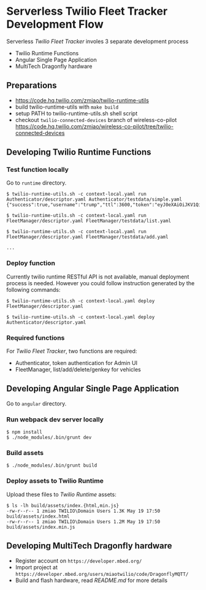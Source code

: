 # Serverless Twilio Fleet Tracker Development Flow

Serverless _Twilio Fleet Tracker_ involes 3 separate development process

- Twilio Runtime Functions
- Angular Single Page Application
- MultiTech Dragonfly hardware

## Preparations

- https://code.hq.twilio.com/zmiao/twilio-runtime-utils
- build twilio-runtime-utils with `make build`
- setup PATH to twilio-runtime-utils.sh shell script
- checkout `twilio-connected-devices` branch of wireless-co-pilot https://code.hq.twilio.com/zmiao/wireless-co-pilot/tree/twilio-connected-devices

## Developing Twilio Runtime Functions

### Test function locally

Go to `runtime` directory.

```
$ twilio-runtime-utils.sh -c context-local.yaml run Authenticator/descriptor.yaml Authenticator/testdata/simple.yaml 
{"success":true,"username":"trump","ttl":3600,"token":"eyJ0eXAiOiJKV1QiLCJhbGciOiJIUzI1NiIsImN0eSI6InR3aWxpby1mcGE7dj0xIn0.eyJqdGkiOiJTSzI2MzQ3MTM2N2E0OGI2Yjc4NjEyZTQyYzA5ZmFkNmI3LTE0OTUyMDQ5NDkiLCJncmFudHMiOnsiaWRlbnRpdHkiOiJ0cnVtcCIsImRhdGFfc3luYyI6eyJzZXJ2aWNlX3NpZCI6IklTYzg5NThjOGIzODNmZmM2YjhkMTc2ZmJlYmViMWE1YTkifX0sImlhdCI6MTQ5NTIwNDk0OSwiZXhwIjoxNDk1MjA4NTQ5LCJpc3MiOiJTSzI2MzQ3MTM2N2E0OGI2Yjc4NjEyZTQyYzA5ZmFkNmI3Iiwic3ViIjoiQUM3OTMzOTk2M2E5OWY0NzZlNmYwYjMyMTRhYmQ0OGE5ZCJ9.IPQ5QTkTacXaQ4YI4nifii_yrabI5Fk5gzYse8M4tT4"}

$ twilio-runtime-utils.sh -c context-local.yaml run FleetManager/descriptor.yaml FleetManager/testdata/list.yaml  

$ twilio-runtime-utils.sh -c context-local.yaml run FleetManager/descriptor.yaml FleetManager/testdata/add.yaml  

...
```

### Deploy function

Currently twilio runtime RESTful API is not available, manual deployment process is needed. However you could follow instruction generated by the following commands:

```
$ twilio-runtime-utils.sh -c context-local.yaml deploy FleetManager/descriptor.yaml 

$ twilio-runtime-utils.sh -c context-local.yaml deploy Authenticator/descriptor.yaml 
```

### Required functions

For _Twilio Fleet Tracker_, two functions are required:

- Authenticator, token authentication for Admin UI
- FleetManager, list/add/delete/genkey for vehicles

## Developing Angular Single Page Application

Go to `angular` directory.

### Run webpack dev server locally

```
$ npm install
$ ./node_modules/.bin/grunt dev
```

### Build assets

```
$ ./node_modules/.bin/grunt build
```


### Deploy assets to Twilio Runtime

Upload these files to _Twilio Runtime_ assets:

```
$ ls -lh build/assets/index.{html,min.js}
-rw-r--r-- 1 zmiao TWILIO\Domain Users 1.3K May 19 17:50 build/assets/index.html
-rw-r--r-- 1 zmiao TWILIO\Domain Users 1.2M May 19 17:50 build/assets/index.min.js
```


## Developing MultiTech Dragonfly hardware

- Register account on `https://developer.mbed.org/`
- Import project at `https://developer.mbed.org/users/miaotwilio/code/DragonflyMQTT/`
- Build and flash hardware, read _README.md_ for more details

